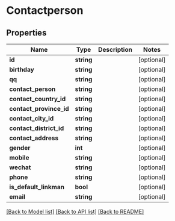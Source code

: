 # Contactperson

## Properties
Name | Type | Description | Notes
------------ | ------------- | ------------- | -------------
**id** | **string** |  | [optional] 
**birthday** | **string** |  | [optional] 
**qq** | **string** |  | [optional] 
**contact_person** | **string** |  | [optional] 
**contact_country_id** | **string** |  | [optional] 
**contact_province_id** | **string** |  | [optional] 
**contact_city_id** | **string** |  | [optional] 
**contact_district_id** | **string** |  | [optional] 
**contact_address** | **string** |  | [optional] 
**gender** | **int** |  | [optional] 
**mobile** | **string** |  | [optional] 
**wechat** | **string** |  | [optional] 
**phone** | **string** |  | [optional] 
**is_default_linkman** | **bool** |  | [optional] 
**email** | **string** |  | [optional] 

[[Back to Model list]](../README.md#documentation-for-models) [[Back to API list]](../README.md#documentation-for-api-endpoints) [[Back to README]](../README.md)


